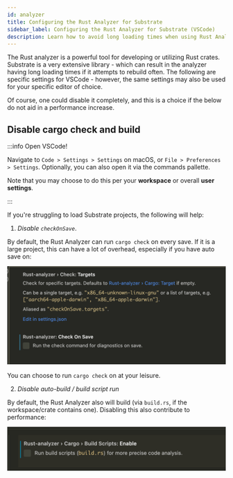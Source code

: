 ```yaml
---
id: analyzer
title: Configuring the Rust Analyzer for Substrate
sidebar_label: Configuring the Rust Analyzer for Substrate (VSCode)
description: Learn how to avoid long loading times when using Rust Analyzer in Substrate
---
```


The Rust analyzer is a powerful tool for developing or utilizing Rust crates. Substrate is a very
extensive library - which can result in the analyzer having long loading times if it attempts to
rebuild often. The following are specific settings for VSCode - however, the same settings may also
be used for your specific editor of choice.

Of course, one could disable it completely, and this is a choice if the below do not aid in a
performance increase.

## Disable cargo check and build

:::info Open VSCode!

Navigate to `Code > Settings > Settings` on macOS, or `File > Preferences > Settings`. Optionally,
you can also open it via the commands pallette.

Note that you may choose to do this per your **workspace** or overall **user settings**.

:::

If you're struggling to load Substrate projects, the following will help:

1. _Disable `checkOnSave`_.

By default, the Rust Analyzer can run `cargo check` on every save. If it is a large project, this
can have a lot of overhead, especially if you have auto save on:

![](./assets/cargo_check_disable.png)

You can choose to run `cargo check` on at your leisure.

2. _Disable auto-build / build script run_

By default, the Rust Analyzer also will build (via `build.rs`, if the workspace/crate contains one).
Disabling this also contribute to performance:

![](./assets/disable_build.png)
